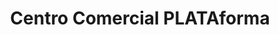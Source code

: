 ---
title: "Centro Comercial PLATAforma"
url: /san-juan-de-miraflores/centro-comercial-plataforma/
shop: Einkaufszentrum
---